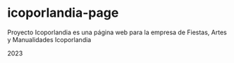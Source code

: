 # icoporlandia-page
Proyecto Icoporlandia es una página web para la empresa de Fiestas, Artes y Manualidades Icoporlandia 

2023
